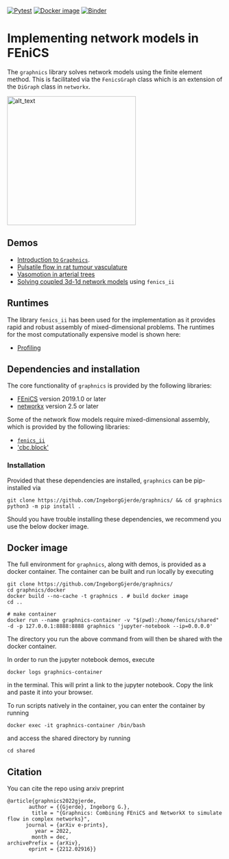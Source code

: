 [![Pytest](https://github.com/IngeborgGjerde/graphnics/actions/workflows/main.yml/badge.svg)](https://github.com/IngeborgGjerde/graphnics/actions/workflows/main.yml)
[![Docker image](https://github.com/IngeborgGjerde/graphnics/actions/workflows/docker-image.yml/badge.svg)](https://github.com/IngeborgGjerde/graphnics/actions/workflows/docker-image.yml)
[![Binder](https://mybinder.org/badge_logo.svg)](https://mybinder.org/v2/gh/IngeborgGjerde/graphnics/HEAD)

# Implementing network models in FEniCS

The `graphnics` library solves network models using the finite element method. This is facilitated via the `FenicsGraph` class which is an extension of the `DiGraph` class in `networkx`. 
 

[<img alt="alt_text" width="300px" src="pial-network.png" />]([https://www.google.com/](https://github.com/IngeborgGjerde/fenics-networks/pial-network.png?raw=true))

## Demos

- [Introduction to `Graphnics`](https://github.com/IngeborgGjerde/graphnics/blob/main/demo/Graphnics%20demo.ipynb).
- [Pulsatile flow in rat tumour vasculature](https://github.com/IngeborgGjerde/graphnics/blob/main/demo/Pulsatile%20flow%20on%20a%20real%20vascular%20network.ipynb)
- [Vasomotion in arterial trees](https://github.com/IngeborgGjerde/graphnics/blob/main/demo/Vasomotion%20in%20arterial%20trees.ipynb)
- [Solving coupled 3d-1d network models](https://github.com/IngeborgGjerde/graphnics/blob/main/demo/Coupled%201d-3d.ipynb) using `fenics_ii`

## Runtimes
The library `fenics_ii` has been used for the implementation as it provides rapid and robust assembly of mixed-dimensional problems. The runtimes for the most computationally expensive model is shown here: 
- [Profiling](https://github.com/IngeborgGjerde/graphnics/blob/main/demo/Tree%20profiling.ipynb)

## Dependencies and installation

The core functionality of `graphnics` is provided by the following libraries:
- [FEniCS](https://fenicsproject.org/) version 2019.1.0 or later
- [networkx](https://networkx.org/)  version 2.5 or later

Some of the network flow models require mixed-dimensional assembly, which is provided by the following libraries:
- [`fenics_ii`](https://github.com/MiroK/fenics_ii)
- ['cbc.block'](https://bitbucket.org/fenics-project/cbc.block/src/master/)

### Installation
Provided that these dependencies are installed, `graphnics` can be pip-installed via
```shell
git clone https://github.com/IngeborgGjerde/graphnics/ && cd graphnics
python3 -m pip install .
```

Should you have trouble installing these dependencies, we recommend you use the below docker image.

## Docker image
The full environment for `graphnics`, along with demos, is provided as a docker container. The container can be built and run locally by executing

```shell
git clone https://github.com/IngeborgGjerde/graphnics/
cd graphnics/docker 
docker build --no-cache -t graphnics . # build docker image
cd ..

# make container
docker run --name graphnics-container -v "$(pwd):/home/fenics/shared" -d -p 127.0.0.1:8888:8888 graphnics 'jupyter-notebook --ip=0.0.0.0'
```
The directory you run the above command from will then be shared with the docker container.

In order to run the jupyter notebook demos, execute 
```shell
docker logs graphnics-container
```
in the terminal. This will print a link to the jupyter notebook. Copy the link and paste it into your browser.


To run scripts natively in the container, you can enter the container by running
```shell
docker exec -it graphnics-container /bin/bash
```
and access the shared directory by running
```shell
cd shared
```


## Citation

You can cite the repo using arxiv preprint
```
@article{graphnics2022gjerde,
       author = {{Gjerde}, Ingeborg G.},
        title = "{Graphnics: Combining FEniCS and NetworkX to simulate flow in complex networks}",
      journal = {arXiv e-prints},
         year = 2022,
        month = dec,
archivePrefix = {arXiv},
       eprint = {2212.02916}}
```

